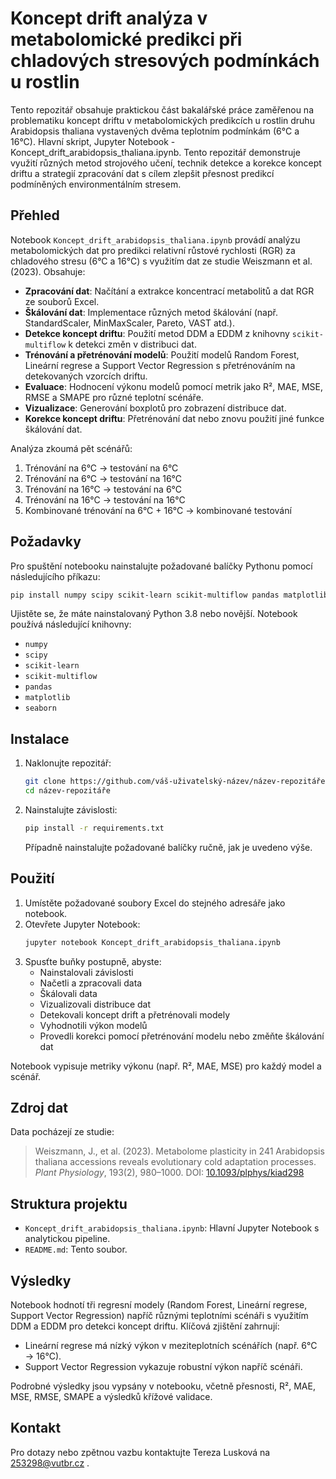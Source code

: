 # Koncept drift analýza v metabolomické predikci při chladových stresových podmínkách u rostlin
Tento repozitář obsahuje praktickou část bakalářské práce zaměřenou na problematiku koncept driftu v metabolomických predikcích u rostlin druhu Arabidopsis thaliana vystavených dvěma teplotním podmínkám (6°C a 16°C). Hlavní skript, Jupyter Notebook - Koncept_drift_arabidopsis_thaliana.ipynb. Tento repozitář demonstruje využití různých metod strojového učení, technik detekce a korekce koncept driftu a strategií zpracování dat s cílem zlepšit přesnost predikcí podmíněných environmentálním stresem.
## Přehled

Notebook `Koncept_drift_arabidopsis_thaliana.ipynb` provádí analýzu metabolomických dat pro predikci relativní růstové rychlosti (RGR) za chladového stresu (6°C a 16°C) s využitím dat ze studie Weiszmann et al. (2023). Obsahuje:

- **Zpracování dat**: Načítání a extrakce koncentrací metabolitů a dat RGR ze souborů Excel.
- **Škálování dat**: Implementace různých metod škálování (např. StandardScaler, MinMaxScaler, Pareto, VAST atd.).
- **Detekce koncept driftu**: Použití metod DDM a EDDM z knihovny `scikit-multiflow` k detekci změn v distribuci dat.
- **Trénování a přetrénování modelů**: Použití modelů Random Forest, Lineární regrese a Support Vector Regression s přetrénováním na detekovaných vzorcích driftu.
- **Evaluace**: Hodnocení výkonu modelů pomocí metrik jako R², MAE, MSE, RMSE a SMAPE pro různé teplotní scénáře.
- **Vizualizace**: Generování boxplotů pro zobrazení distribuce dat.
- **Korekce koncept driftu**: Přetrénování dat nebo znovu použití jiné funkce škálování dat.

Analýza zkoumá pět scénářů:
1. Trénování na 6°C → testování na 6°C
2. Trénování na 6°C → testování na 16°C
3. Trénování na 16°C → testování na 6°C
4. Trénování na 16°C → testování na 16°C
5. Kombinované trénování na 6°C + 16°C → kombinované testování

## Požadavky

Pro spuštění notebooku nainstalujte požadované balíčky Pythonu pomocí následujícího příkazu:

```bash
pip install numpy scipy scikit-learn scikit-multiflow pandas matplotlib seaborn
```

Ujistěte se, že máte nainstalovaný Python 3.8 nebo novější. Notebook používá následující knihovny:
- `numpy`
- `scipy`
- `scikit-learn`
- `scikit-multiflow`
- `pandas`
- `matplotlib`
- `seaborn`

## Instalace

1. Naklonujte repozitář:
   ```bash
   git clone https://github.com/váš-uživatelský-název/název-repozitáře.git
   cd název-repozitáře
   ```

2. Nainstalujte závislosti:
   ```bash
   pip install -r requirements.txt
   ```

   Případně nainstalujte požadované balíčky ručně, jak je uvedeno výše.

## Použití

1. Umístěte požadované soubory Excel do stejného adresáře jako notebook.
2. Otevřete Jupyter Notebook:
   ```bash
   jupyter notebook Koncept_drift_arabidopsis_thaliana.ipynb
   ```
3. Spusťte buňky postupně, abyste:
   - Nainstalovali závislosti
   - Načetli a zpracovali data
   - Škálovali data
   - Vizualizovali distribuce dat
   - Detekovali koncept drift a přetrénovali modely
   - Vyhodnotili výkon modelů
   - Provedli korekci pomocí přetrénování modelu nebo změňte škálování dat

Notebook vypisuje metriky výkonu (např. R², MAE, MSE) pro každý model a scénář.

## Zdroj dat

Data pocházejí ze studie:
> Weiszmann, J., et al. (2023). Metabolome plasticity in 241 Arabidopsis thaliana accessions reveals evolutionary cold adaptation processes. *Plant Physiology*, 193(2), 980–1000. DOI: [10.1093/plphys/kiad298](https://doi.org/10.1093/plphys/kiad298)


## Struktura projektu

- `Koncept_drift_arabidopsis_thaliana.ipynb`: Hlavní Jupyter Notebook s analytickou pipeline.
- `README.md`: Tento soubor.

## Výsledky

Notebook hodnotí tři regresní modely (Random Forest, Lineární regrese, Support Vector Regression) napříč různými teplotními scénáři s využitím DDM a EDDM pro detekci koncept driftu. Klíčová zjištění zahrnují:
- Lineární regrese má nízký výkon v meziteplotních scénářích (např. 6°C → 16°C).
- Support Vector Regression vykazuje robustní výkon napříč scénáři.

Podrobné výsledky jsou vypsány v notebooku, včetně přesnosti, R², MAE, MSE, RMSE, SMAPE a výsledků křížové validace.

## Kontakt

Pro dotazy nebo zpětnou vazbu kontaktujte Tereza Lusková na 253298@vutbr.cz .

